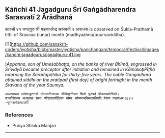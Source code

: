 ## Kāñchī 41 Jagadguru Śrī Gaṅgādharendra Sarasvatī 2 Ārādhanā
काञ्ची ४१ जगद्गुरु श्री गङ्गाधरेन्द्र सरस्वती २ आराधना is observed on Śukla-Prathamā tithi of Śravaṇa (lunar) month (madhyaahna/puurvaviddha).

![](https://github.com/sanskrit-coders/jyotisha/blob/master/jyotisha/panchangam/temporal/festival/images/kanchi-jagadgurus/jagadguru-41.jpg

)_Appanna, son of Umeśabhaṭṭa, on the banks of river Bhīmā, engrossed in Śrīvidyā became preceptor after initiation and remained in KāmakoṭiPīṭha adorning the Śāradāpīṭhikā for thirty-five years. The noble Gaṅgādhara attained siddhi on the pratipad (first day) of bright fortnight in the month Śravaṇa of the year Saumya._

```
अप्पण्णाख्य उमेशभट्टतनयो भीमातटीसम्भवः श्रीविद्यानिरतः श्रितो गुरुपदं श्रीकामकोटीमठे।
पञ्चत्रिंशतम् अध्युवास शरदः श्रीशारदापीठिकां सौम्यः सौम्यनभस्सितप्रतिपदि प्रेयाय गङ्गाधरः॥८४॥
—पुण्यश्लोकमञ्जरी
```
### References
* Punya Shloka Manjari


---
